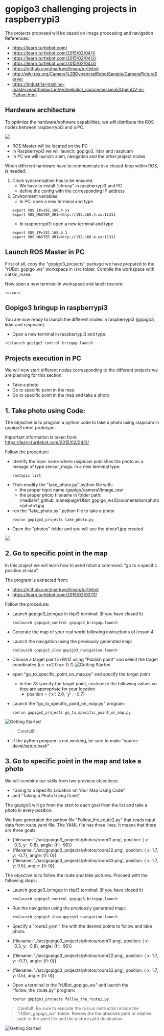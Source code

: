 # **gopigo3 challenging projects in raspberrypi3**

The projects proposed will be based on Image processing and navigation
References:
- https://learn.turtlebot.com/
- https://learn.turtlebot.com/2015/02/04/1/
- https://learn.turtlebot.com/2015/02/04/2/
- https://learn.turtlebot.com/2015/02/04/3/
- https://github.com/markwsilliman/turtlebot
- http://wiki.ros.org/Camera%2BDynamixelRobotSample/CameraPictureServer
- https://industrial-training-master.readthedocs.io/en/melodic/_source/session5/OpenCV-in-Python.html


## **Hardware architecture**

To optimize the hardware/software capabilities, we will distribute the ROS nodes between raspberrypi3 and a PC.

![](./Images/6_architecture.png)

- ROS Master will be located on the PC
- In Raspberrypi3 we will launch: gopigo3, lidar and raspicam
- In PC we will launch: slam, navigation and the other project nodes

When different hardware have to communicate in a closed-loop within ROS, is needed:
1. Clock syncronisation has to be ensured. 
    - We have to install "chrony" in raspberrypi3 and PC
    - define the config with the corresponding IP address
2. Environment variables
    - In PC: open a new terminal and type
    ```shell
    export ROS_IP=192.168.4.xx
    export ROS_MASTER_URI=http://192.168.4.xx:11311
    ```
    - In raspberrypi3: open a new terminal and type
    ```shell
    export ROS_IP=192.168.4.1
    export ROS_MASTER_URI=http://192.168.4.xx:11311
    ```

## **Launch ROS Master in PC**
First of all, copy the "gopigo3_projects" package we have prepared to the "rUBot_gopigo_ws" workspace in /src folder. Compile the workspace with catkin_make.

Now open a new terminal in workspace and lauch roscore:

```shell
roscore
```
## **Gopigo3 bringup in raspberrypi3**
You are now ready to launch the different nodes in raspberrypi3 (gopigo3, lidar and raspicam).
- Open a new terminal in raspberrypi3 and type:
```shell
roslaunch gopigo3_control bringup.launch
```

## **Projects execution in PC**
We will now start different nodes corresponding to the different projects we are planning for this section:
- Take a photo
- Go to specific point in the map
- Go to specific point in the map and take a photo

## 1. Take photo using Code:
The objective is to program a python code to take a photo using raspicam in gopigo3 robot prototype.

Important information is taken from: https://learn.turtlebot.com/2015/02/04/3/

Follow the procedure:
- Identify the topic name where raspicam publishes the photo as a mesage of type sensor_msgs. In a new terminal type:
    ```shell
    rostopic list
    ```
- Then modify the "take_photo.py" python file with:
    - the proper topic name /gopigo/camera1/image_raw
    - the proper photo filename in folder path: /media/sf_github_manelpuig/rUBot_gopigo_ws/Documentation/photos/photo1.jpg
- run the "take_photo.py" python file to take a photo
    ```shell
    rosrun gopigo3_projects take_photo.py
    ```
- Open the "photos" folder and you will see the photo1.jpg created

![](./Images/5_photo1.png)

## **2. Go to specific point in the map**

In this project we will learn how to send robot a command: “go to a specific position at map”.

The program is extracted from:
- https://github.com/markwsilliman/turtlebot
- https://learn.turtlebot.com/2015/02/03/11/

Follow the procedure:
- Launch gopigo3_bringup in rbpi3 terminal: (If you have closed it)
    ```shell
    roslaunch gopigo3_control gopigo3_bringup.launch
    ```
- Generate the map of your real world following instructions of lesson 4
- Launch the navigation using the previously generated map:
    ```shell
    roslaunch gopigo3_slam gopigo3_navigation.launch
    ```
- Choose a target point in RVIZ using "Publish point" and select the target coordinates (i.e. x=2.0 y=-0.7)
![Getting Started](./Images/5_go2point.png)

- open "go_to_specific_point_on_map.py" and specify the target point
    - in line 78 specify the target point, customize the following values so they are appropriate for your location
        - position = {'x': 2.0, 'y' : -0.7}

- Launch the "go_to_specific_point_on_map.py" program:
    ```shell
    rosrun gopigo3_projects go_to_specific_point_on_map.py
    ```
![Getting Started](./Images/6_go_to_point.png)
>Carefull!!:
- if the python program is not working, be sure to make "source devel/setup.bash"

## **3. Go to specific point in the map and take a photo**

We will combine our skills from two previous objectives: 
- “Going to a Specific Location on Your Map Using Code” 
- and “Taking a Photo Using Code”. 

The gopigo3 will go from the start to each goal from the list and take a photo in every position.

We have generated  the python file "Follow_the_route2.py" that reads input data from route.yaml file. The YAML file has three lines. It means that there are three goals:

- {filename: './src/gopigo3_projects/photos/room11.png', position: { x: -0.3, y: -0.8}, angle: {fi: -90}}
- {filename: './src/gopigo3_projects/photos/room22.png', position: { x: 1.7, y: -0.7}, angle: {fi: 0}}
- {filename: './src/gopigo3_projects/photos/room33.png', position: { x: 1.7, y: 0.5}, angle: {fi: 0}}

The objective is to follow the route and take pictures. Proceed with the following steps:

- Launch gopigo3_bringup in rbpi3 terminal: (If you have closed it)
    ```shell
    roslaunch gopigo3_control gopigo3_bringup.launch
    ```
- Run the navigation using the previously generated map::
    ```shell
    roslaunch gopigo3_slam gopigo3_navigation.launch
    ```
- Specify a "route2.yaml" file with the desired points to follow and take photo:

- {filename: './src/gopigo3_projects/photos/room11.png', position: { x: -0.3, y: -0.8}, angle: {fi: -90}}
- {filename: './src/gopigo3_projects/photos/room22.png', position: { x: 1.7, y: -0.7}, angle: {fi: 0}}
- {filename: './src/gopigo3_projects/photos/room33.png', position: { x: 1.7, y: 0.5}, angle: {fi: 0}}

- Open a terminal in the "rUBot_gopigo_ws" and launch the "follow_the_route.py" program:
    ```shell
    rosrun gopigo3_projects follow_the_route2.py
    ```

>Careful!: 
Be sure to execute the rosrun instruction inside the "rUBot_gopigo_ws" folder. Review the the absolute path or relative path to the yaml file and the picture path destination.

![Getting Started](./Images/5_follow_route2.png)
